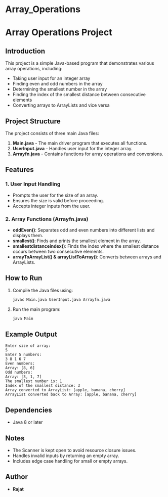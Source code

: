# Array_Operations
# Array Operations Project

## Introduction
This project is a simple Java-based program that demonstrates various array operations, including:
- Taking user input for an integer array
- Finding even and odd numbers in the array
- Determining the smallest number in the array
- Finding the index of the smallest distance between consecutive elements
- Converting arrays to ArrayLists and vice versa

## Project Structure
The project consists of three main Java files:

1. **Main.java** - The main driver program that executes all functions.
2. **UserInput.java** - Handles user input for the integer array.
3. **Arrayfn.java** - Contains functions for array operations and conversions.

## Features
### 1. **User Input Handling**
- Prompts the user for the size of an array.
- Ensures the size is valid before proceeding.
- Accepts integer inputs from the user.

### 2. **Array Functions (Arrayfn.java)**
- **oddEven()**: Separates odd and even numbers into different lists and displays them.
- **smallest()**: Finds and prints the smallest element in the array.
- **smallestdistanceindex()**: Finds the index where the smallest distance occurs between two consecutive elements.
- **arrayToArrayList() & arrayListToArray()**: Converts between arrays and ArrayLists.

## How to Run
1. Compile the Java files using:
   ```sh
   javac Main.java UserInput.java Arrayfn.java
   ```
2. Run the main program:
   ```sh
   java Main
   ```

## Example Output
```
Enter size of array:
5
Enter 5 numbers:
3 8 1 6 7
Even numbers:
Array: [8, 6]
Odd numbers:
Array: [3, 1, 7]
The smallest number is: 1
Index of the smallest distance: 3
Array converted to ArrayList: [apple, banana, cherry]
ArrayList converted back to Array: [apple, banana, cherry]
```

## Dependencies
- Java 8 or later

## Notes
- The Scanner is kept open to avoid resource closure issues.
- Handles invalid inputs by returning an empty array.
- Includes edge case handling for small or empty arrays.

## Author
- **Rajat**

